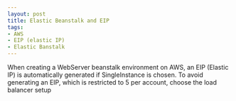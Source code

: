 ```yaml
---
layout: post
title: Elastic Beanstalk and EIP
tags:
- AWS
- EIP (elastic IP)
- Elastic Banstalk
---
```

When creating a WebServer beanstalk environment on AWS, an EIP (Elastic IP) is automatically generated if SingleInstance is chosen. To avoid generating an EIP, which is restricted to 5 per account, choose the load balancer setup
